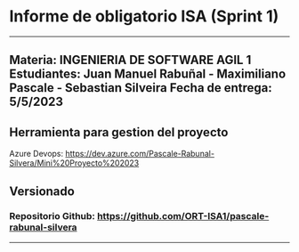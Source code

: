 # Informe de obligatorio ISA (Sprint 1) 
---------------------------------------------------------------------------

Materia: INGENIERIA DE SOFTWARE AGIL 1
Estudiantes: Juan Manuel Rabuñal - Maximiliano Pascale - Sebastian Silveira
Fecha de entrega: 5/5/2023
---------------------------------------------------------------------------

## Herramienta para gestion del proyecto
Azure Devops: https://dev.azure.com/Pascale-Rabunal-Silvera/Mini%20Proyecto%202023

## Versionado
### Repositorio Github: https://github.com/ORT-ISA1/pascale-rabunal-silvera

---------------------------------------------------------------------------






